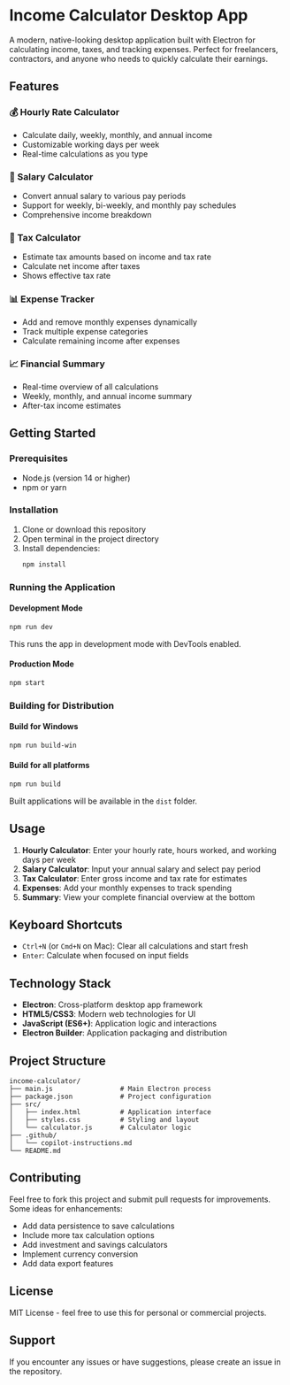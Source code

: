 # Income Calculator Desktop App

A modern, native-looking desktop application built with Electron for calculating income, taxes, and tracking expenses. Perfect for freelancers, contractors, and anyone who needs to quickly calculate their earnings.

## Features

### 💰 Hourly Rate Calculator
- Calculate daily, weekly, monthly, and annual income
- Customizable working days per week
- Real-time calculations as you type

### 💼 Salary Calculator
- Convert annual salary to various pay periods
- Support for weekly, bi-weekly, and monthly pay schedules
- Comprehensive income breakdown

### 🧮 Tax Calculator
- Estimate tax amounts based on income and tax rate
- Calculate net income after taxes
- Shows effective tax rate

### 📊 Expense Tracker
- Add and remove monthly expenses dynamically
- Track multiple expense categories
- Calculate remaining income after expenses

### 📈 Financial Summary
- Real-time overview of all calculations
- Weekly, monthly, and annual income summary
- After-tax income estimates

## Getting Started

### Prerequisites
- Node.js (version 14 or higher)
- npm or yarn

### Installation

1. Clone or download this repository
2. Open terminal in the project directory
3. Install dependencies:
   ```bash
   npm install
   ```

### Running the Application

#### Development Mode
```bash
npm run dev
```
This runs the app in development mode with DevTools enabled.

#### Production Mode
```bash
npm start
```

### Building for Distribution

#### Build for Windows
```bash
npm run build-win
```

#### Build for all platforms
```bash
npm run build
```

Built applications will be available in the `dist` folder.

## Usage

1. **Hourly Calculator**: Enter your hourly rate, hours worked, and working days per week
2. **Salary Calculator**: Input your annual salary and select pay period
3. **Tax Calculator**: Enter gross income and tax rate for estimates
4. **Expenses**: Add your monthly expenses to track spending
5. **Summary**: View your complete financial overview at the bottom

## Keyboard Shortcuts

- `Ctrl+N` (or `Cmd+N` on Mac): Clear all calculations and start fresh
- `Enter`: Calculate when focused on input fields

## Technology Stack

- **Electron**: Cross-platform desktop app framework
- **HTML5/CSS3**: Modern web technologies for UI
- **JavaScript (ES6+)**: Application logic and interactions
- **Electron Builder**: Application packaging and distribution

## Project Structure

```
income-calculator/
├── main.js                 # Main Electron process
├── package.json            # Project configuration
├── src/
│   ├── index.html          # Application interface
│   ├── styles.css          # Styling and layout
│   └── calculator.js       # Calculator logic
├── .github/
│   └── copilot-instructions.md
└── README.md
```

## Contributing

Feel free to fork this project and submit pull requests for improvements. Some ideas for enhancements:

- Add data persistence to save calculations
- Include more tax calculation options
- Add investment and savings calculators
- Implement currency conversion
- Add data export features

## License

MIT License - feel free to use this for personal or commercial projects.

## Support

If you encounter any issues or have suggestions, please create an issue in the repository.
